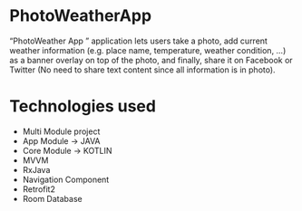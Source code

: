 # PhotoWeatherApp
“PhotoWeather App ” application lets users take a photo, add current weather information (e.g. place name, temperature, weather condition, …) as a banner overlay on top of the photo, and finally, share it on Facebook or Twitter (No need to share text content since all information is in photo). 
# Technologies used

*    Multi Module project
*    App Module -> JAVA
*    Core Module -> KOTLIN
*    MVVM
*    RxJava
*    Navigation Component
*    Retrofit2
*    Room Database
